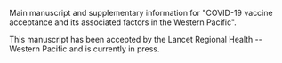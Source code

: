 Main manuscript and supplementary information for "COVID-19 vaccine acceptance and its associated factors in the Western Pacific".  

This manuscript has been accepted by the Lancet Regional Health -- Western Pacific and is currently in press. 
